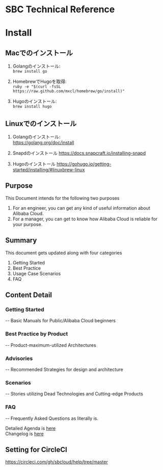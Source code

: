 # SBC Technical Reference

# Install
## Macでのインストール
1. Golangのインストール:  
`brew install go`

1. HomebrewでHugoを取得:  
`ruby -e "$(curl -fsSL https://raw.github.com/mxcl/homebrew/go/install)"`

1. Hugoのインストール:  
`brew install hugo`

## Linuxでのインストール
1. Golangのインストール:  
https://golang.org/doc/install

1. Snapdのインストール
https://docs.snapcraft.io/installing-snapd

1. Hugoのインストール
https://gohugo.io/getting-started/installing/#linuxbrew-linux
## Purpose
This Document intends for the following two purposes
 1. For an engineer, you can get any kind of useful information about Alibaba Cloud.
 2. For a manager, you can get to know how Alibaba Cloud is reliable for your purpose. 

## Summary
This document gets updated along with four categories
1. Getting Started
1. Best Practice
1. Usage Case Scenarios
1. FAQ

## Content Detail
### Getting Started  
-- Basic Manuals for Public/Alibaba Cloud beginners


### Best Practice by Product  
-- Product-maximum-utilized Architectures 

###  Advisories  
-- Recommended Strategies for design and architecture

### Scenarios
-- Stories utilizing Dead Technologies and Cutting-edge Products

### FAQ
-- Frequently Asked Questions as literally is.

Detailed Agenda is [here](content/_index.md)  
Changelog is [here](CHANGELOG.md)

## Setting for CircleCI
https://circleci.com/gh/sbcloud/help/tree/master
